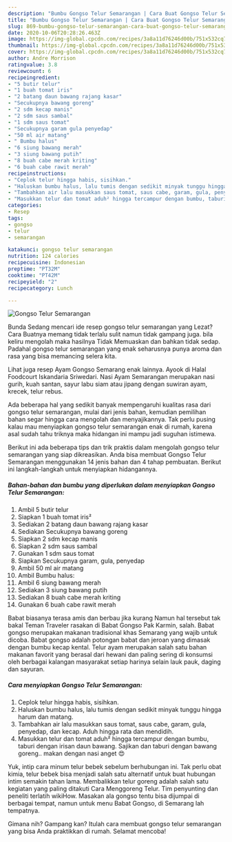```yaml
---
description: "Bumbu Gongso Telur Semarangan | Cara Buat Gongso Telur Semarangan Yang Bikin Ngiler"
title: "Bumbu Gongso Telur Semarangan | Cara Buat Gongso Telur Semarangan Yang Bikin Ngiler"
slug: 869-bumbu-gongso-telur-semarangan-cara-buat-gongso-telur-semarangan-yang-bikin-ngiler
date: 2020-10-06T20:28:26.463Z
image: https://img-global.cpcdn.com/recipes/3a8a11d76246d00b/751x532cq70/gongso-telur-semarangan-foto-resep-utama.jpg
thumbnail: https://img-global.cpcdn.com/recipes/3a8a11d76246d00b/751x532cq70/gongso-telur-semarangan-foto-resep-utama.jpg
cover: https://img-global.cpcdn.com/recipes/3a8a11d76246d00b/751x532cq70/gongso-telur-semarangan-foto-resep-utama.jpg
author: Andre Morrison
ratingvalue: 3.8
reviewcount: 6
recipeingredient:
- "5 butir telur"
- "1 buah tomat iris"
- "2 batang daun bawang rajang kasar"
- "Secukupnya bawang goreng"
- "2 sdm kecap manis"
- "2 sdm saus sambal"
- "1 sdm saus tomat"
- "Secukupnya garam gula penyedap"
- "50 ml air matang"
- " Bumbu halus"
- "6 siung bawang merah"
- "3 siung bawang putih"
- "8 buah cabe merah kriting"
- "6 buah cabe rawit merah"
recipeinstructions:
- "Ceplok telur hingga habis, sisihkan."
- "Haluskan bumbu halus, lalu tumis dengan sedikit minyak tunggu hingga harum dan matang."
- "Tambahkan air lalu masukkan saus tomat, saus cabe, garam, gula, penyedap, dan kecap. Aduh hingga rata dan mendidih."
- "Masukkan telur dan tomat aduh² hingga tercampur dengan bumbu, taburi dengan irisan daun bawang. Sajikan dan taburi dengan bawang goreng.. makan dengan nasi anget 😍"
categories:
- Resep
tags:
- gongso
- telur
- semarangan

katakunci: gongso telur semarangan 
nutrition: 124 calories
recipecuisine: Indonesian
preptime: "PT32M"
cooktime: "PT42M"
recipeyield: "2"
recipecategory: Lunch

---
```



![Gongso Telur Semarangan](https://img-global.cpcdn.com/recipes/3a8a11d76246d00b/751x532cq70/gongso-telur-semarangan-foto-resep-utama.jpg)

Bunda Sedang mencari ide resep gongso telur semarangan yang Lezat? Cara Buatnya memang tidak terlalu sulit namun tidak gampang juga. bila keliru mengolah maka hasilnya Tidak Memuaskan dan bahkan tidak sedap. Padahal gongso telur semarangan yang enak seharusnya punya aroma dan rasa yang bisa memancing selera kita.

Lihat juga resep Ayam Gongso Semarang enak lainnya. Ayook di Halal Foodcourt Iskandaria Sriwedari. Nasi Ayam Semarangan merupakan nasi gurih, kuah santan, sayur labu siam atau jipang dengan suwiran ayam, krecek, telur rebus.

Ada beberapa hal yang sedikit banyak mempengaruhi kualitas rasa dari gongso telur semarangan, mulai dari jenis bahan, kemudian pemilihan bahan segar hingga cara mengolah dan menyajikannya. Tak perlu pusing kalau mau menyiapkan gongso telur semarangan enak di rumah, karena asal sudah tahu triknya maka hidangan ini mampu jadi suguhan istimewa.


Berikut ini ada beberapa tips dan trik praktis dalam mengolah gongso telur semarangan yang siap dikreasikan. Anda bisa membuat Gongso Telur Semarangan menggunakan 14 jenis bahan dan 4 tahap pembuatan. Berikut ini langkah-langkah untuk menyiapkan hidangannya.

<!--inarticleads1-->

##### Bahan-bahan dan bumbu yang diperlukan dalam menyiapkan Gongso Telur Semarangan:

1. Ambil 5 butir telur
1. Siapkan 1 buah tomat iris²
1. Sediakan 2 batang daun bawang rajang kasar
1. Sediakan Secukupnya bawang goreng
1. Siapkan 2 sdm kecap manis
1. Siapkan 2 sdm saus sambal
1. Gunakan 1 sdm saus tomat
1. Siapkan Secukupnya garam, gula, penyedap
1. Ambil 50 ml air matang
1. Ambil  Bumbu halus:
1. Ambil 6 siung bawang merah
1. Sediakan 3 siung bawang putih
1. Sediakan 8 buah cabe merah kriting
1. Gunakan 6 buah cabe rawit merah


Babat biasanya terasa amis dan berbau jika kurang Namun hal tersebut tak bakal Teman Traveler rasakan di Babat Gongso Pak Karmin, salah. Babat gongso merupakan makanan tradisional khas Semarang yang wajib untuk dicoba. Babat gongso adalah potongan babat dan jeroan yang dimasak dengan bumbu kecap kental. Telur ayam merupakan salah satu bahan makanan favorit yang berasal dari hewani dan paling sering di konsumsi oleh berbagai kalangan masyarakat setiap harinya selain lauk pauk, daging dan sayuran. 

<!--inarticleads2-->

##### Cara menyiapkan Gongso Telur Semarangan:

1. Ceplok telur hingga habis, sisihkan.
1. Haluskan bumbu halus, lalu tumis dengan sedikit minyak tunggu hingga harum dan matang.
1. Tambahkan air lalu masukkan saus tomat, saus cabe, garam, gula, penyedap, dan kecap. Aduh hingga rata dan mendidih.
1. Masukkan telur dan tomat aduh² hingga tercampur dengan bumbu, taburi dengan irisan daun bawang. Sajikan dan taburi dengan bawang goreng.. makan dengan nasi anget 😍


Yuk, intip cara minum telur bebek sebelum berhubungan ini. Tak perlu obat kimia, telur bebek bisa menjadi salah satu alternatif untuk buat hubungan intim semakin tahan lama. Membalikkan telur goreng adalah salah satu kegiatan yang paling ditakuti Cara Menggoreng Telur. Tim penyunting dan peneliti terlatih wikiHow. Masakan ala gongso tentu bisa dijumpai di berbagai tempat, namun untuk menu Babat Gongso, di Semarang lah tempatnya. 

Gimana nih? Gampang kan? Itulah cara membuat gongso telur semarangan yang bisa Anda praktikkan di rumah. Selamat mencoba!

